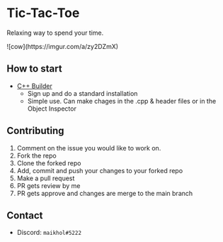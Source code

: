 # Tic-Tac-Toe
Relaxing way to spend your time.

<div align="left">
![cow](https://imgur.com/a/zy2DZmX)
</div>

## How to start
* [C++ Builder](https://www.embarcadero.com/products/cbuilder/starter/free-download)
  * Sign up and do a standard installation
  * Simple use. Can make chages in the .cpp & header files or in the Object Inspector

## Contributing
1. Comment on the issue you would like to work on.
2. Fork the repo
3. Clone the forked repo
4. Add, commit and push your changes to your forked repo
5. Make a pull request
6. PR gets review by me
7. PR gets approve and changes are merge to the main branch

## Contact
* Discord: ```maikhol#5222``` 
